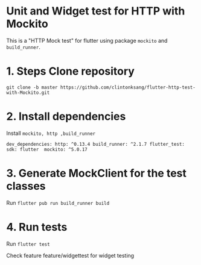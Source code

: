 # Unit and Widget test for HTTP with Mockito
This is a "HTTP Mock test" for flutter using package `mockito` and `build_runner`.

# 1. Steps Clone repository
`git clone -b master https://github.com/clintonksang/flutter-http-test-with-Mockito.git`
# 2. Install dependencies
Install `mockito, http ,build_runner`

`dev_dependencies:
  http: ^0.13.4
  build_runner: ^2.1.7
  flutter_test:
    sdk: flutter 
  mockito: ^5.0.17`
  
# 3. Generate MockClient for the test classes

Run `flutter pub run build_runner build`

# 4. Run tests

Run `flutter test`

Check feature feature/widgettest for widget testing
  
